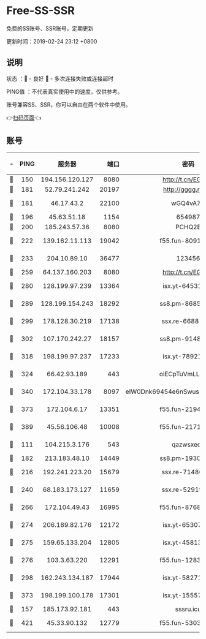 # Free-SS-SSR

免费的SS账号、SSR账号，定期更新

更新时间：2019-02-24 23:12 +0800

## 说明

状态     ：🙂 - 良好 🙁 - 多次连接失败或连接超时

PING值   ：不代表真实使用中的速度，仅供参考。

账号兼容SS、SSR，你可以自由在两个软件中使用。

👉[扫码页面](https://liesauer.github.io/free-ss-ssr.github.io/)👈

## 账号

|-|PING|服务器|端口|密码|加密方式|区域|
|:----:|:----:|:-----:|-----:|:----:|:----:|:----:|
|🙂|150|194.156.120.127|8080|http://t.cn/EGJIyrl|rc4-md5|RU|
|🙂|181|52.79.241.242|20197|http://gggg.rocks|chacha20|KR|
|🙂|181|46.17.43.2|22100|wGQ4vA7D|aes-256-gcm|RU|
|🙂|196|45.63.51.18|1154|654987|chacha20|US|
|🙂|200|185.243.57.36|8080|PCHQ2E|rc4-md5|US|
|🙂|222|139.162.11.113|19042|f55.fun-80913463|aes-256-cfb|SG|
|🙂|233|204.10.89.10|36477|123456|aes-256-cfb|US|
|🙂|259|64.137.160.203|8080|http://t.cn/EGJIyrl|rc4-md5|CA|
|🙂|280|128.199.97.239|13364|isx.yt-64531028|aes-256-cfb|SG|
|🙂|289|128.199.154.243|18292|ss8.pm-86852078|aes-256-cfb|SG|
|🙂|299|178.128.30.219|17138|ssx.re-66881258|aes-256-cfb|SG|
|🙂|302|107.170.242.27|18157|ss8.pm-91485344|aes-256-cfb|US|
|🙂|318|198.199.97.237|17233|isx.yt-78921785|aes-256-cfb|US|
|🙂|324|66.42.93.189|443|oiECpTuVmLLxk4Ts|aes-256-cfb|US|
|🙂|340|172.104.33.178|8097|eIW0Dnk69454e6nSwuspv9DmS201tQ0D|aes-256-cfb|SG|
|🙂|373|172.104.6.17|13351|f55.fun-21946143|aes-256-cfb|US|
|🙂|389|45.56.106.48|10008|f55.fun-21710471|aes-256-cfb|US|
|🙂|111|104.215.3.176|543|qazwsxedc|aes-256-gcm|JP|
|🙂|182|213.183.48.10|14449|ss8.pm-19302630|rc4-md5|RU|
|🙂|216|192.241.223.20|15679|ssx.re-71480022|aes-256-cfb|US|
|🙂|240|68.183.173.127|11659|ssx.re-52919740|aes-256-cfb|US|
|🙂|266|172.104.49.43|16995|f55.fun-87684540|aes-256-cfb|SG|
|🙂|274|206.189.82.176|12172|isx.yt-65307149|aes-256-cfb|SG|
|🙂|275|159.65.133.204|12805|isx.yt-45813634|aes-256-cfb|SG|
|🙂|276|103.3.63.220|12291|f55.fun-12834026|aes-256-cfb|SG|
|🙂|298|162.243.134.187|17944|isx.yt-58271425|aes-256-cfb|US|
|🙂|373|198.199.100.178|17301|isx.yt-15557891|aes-256-cfb|US|
|🙁|157|185.173.92.181|443|sssru.icu|rc4-md5|RU|
|🙁|421|45.33.90.132|12779|f55.fun-53037025|aes-256-cfb|US|
